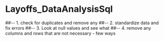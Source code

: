 # Layoffs_DataAnalysisSql

##-- 1. check for duplicates and remove any
##-- 2. standardize data and fix errors
##-- 3. Look at null values and see what 
##-- 4. remove any columns and rows that are not necessary - few ways
